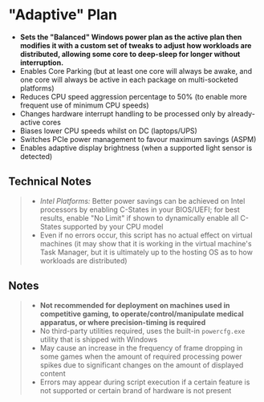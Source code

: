 # "Adaptive" Plan
- **Sets the "Balanced" Windows power plan as the active plan then modifies it with a custom set of tweaks to adjust how workloads are distributed, allowing some core to deep-sleep for longer without interruption.**
- Enables Core Parking (but at least one core will always be awake, and one core will always be active in each package on multi-socketed platforms)
- Reduces CPU speed aggression percentage to 50% (to enable more frequent use of minimum CPU speeds)
- Changes hardware interrupt handling to be processed only by already-active cores
- Biases lower CPU speeds whilst on DC (laptops/UPS)
- Switches PCIe power management to favour maximum savings (ASPM)
- Enables adaptive display brightness (when a supported light sensor is detected)
## Technical Notes
> - *Intel Platforms:* Better power savings can be achieved on Intel processors by enabling C-States in your BIOS/UEFI; for best results, enable "No Limit" if shown to dynamically enable all C-States supported by your CPU model
> - Even if no errors occur, this script has no actual effect on virtual machines (it may show that it is working in the virtual machine's Task Manager, but it is ultimately up to the hosting OS as to how workloads are distributed)
## Notes
> - **Not recommended for deployment on machines used in competitive gaming, to operate/control/manipulate medical apparatus, or where precision-timing is required**
> - No third-party utilities required, uses the built-in `powercfg.exe` utility that is shipped with Windows
> - May cause an increase in the frequency of frame dropping in some games when the amount of required processing power spikes due to significant changes on the amount of displayed content
> - Errors may appear during script execution if a certain feature is not supported or certain brand of hardware is not present
